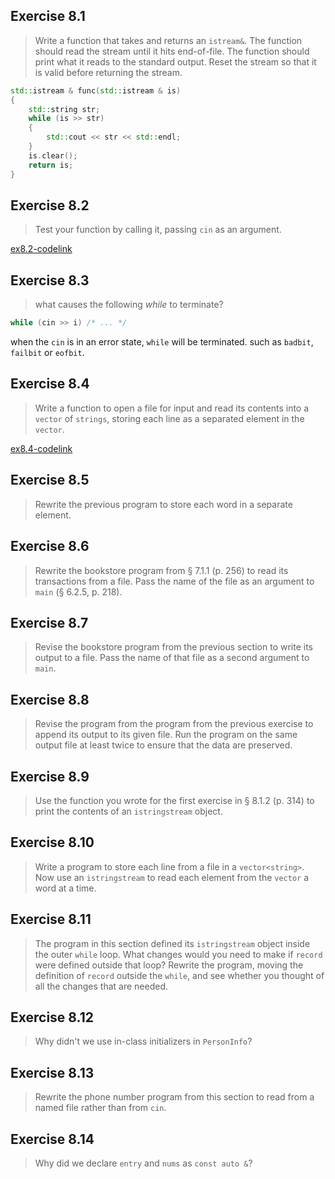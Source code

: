 ## Exercise 8.1

> Write a function that takes and returns an `istream&`. The function should read the stream until it hits end-of-file. The function should print what it reads to the standard output. Reset the stream so that it is valid before returning the stream.

```cpp
std::istream & func(std::istream & is)
{
    std::string str;
    while (is >> str)
    {
        std::cout << str << std::endl;
    }
    is.clear();
    return is;
}
```

## Exercise 8.2

> Test your function by calling it, passing `cin` as an argument.

[ex8.2-codelink](exercise8.2.cpp)

## Exercise 8.3

> what causes the following *while* to terminate?

```cpp
while (cin >> i) /* ... */
```

when the `cin` is in an error state, `while` will be terminated. such as `badbit`, `failbit` or `eofbit`. 

## Exercise 8.4

> Write a function to open a file for input and read its contents into a `vector` of `strings`, storing each line as a
> separated element in the `vector`.

[ex8.4-codelink](exercise8.4.cpp)

## Exercise 8.5

> Rewrite the previous program to store each word in a separate element.

## Exercise 8.6

> Rewrite the bookstore program from § 7.1.1 (p. 256) to read its transactions from a file. Pass the name of the file as
> an argument to `main` (§ 6.2.5, p. 218).

## Exercise 8.7

> Revise the bookstore program from the previous section to write its output to a file. Pass the name of that file as a
> second argument to `main`.

## Exercise 8.8

> Revise the program from the program from the previous exercise to append its output to its given file. Run the program on the same output file at least twice to ensure that the data are preserved.

## Exercise 8.9

> Use the function you wrote for the first exercise in § 8.1.2 (p. 314) to print the contents of an `istringstream`
> object.

## Exercise 8.10

> Write a program to store each line from a file in a `vector<string>`. Now use an `istringstream` to read each element
> from the `vector` a word at a time.

## Exercise 8.11

> The program in this section defined its `istringstream` object inside the outer `while` loop. What changes would you
> need to make if `record` were defined outside that loop? Rewrite the program, moving the definition of `record`
> outside the `while`, and see whether you thought of all the changes that are needed.  

## Exercise 8.12

> Why didn't we use in-class initializers in `PersonInfo`?

## Exercise 8.13

> Rewrite the phone number program from this section to read from a named file rather than from `cin`.

## Exercise 8.14

> Why did we declare `entry` and `nums` as `const auto &`?


